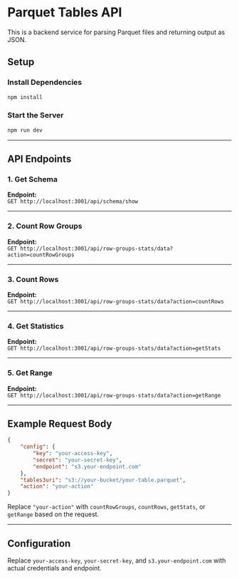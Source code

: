 # Parquet Tables API

This is a backend service for parsing Parquet files and returning output as JSON.

## Setup

### Install Dependencies

```sh
npm install
```

### Start the Server

```sh
npm run dev
```

---

## API Endpoints

### 1. Get Schema

**Endpoint:**  
`GET http://localhost:3001/api/schema/show`

---

### 2. Count Row Groups

**Endpoint:**  
`GET http://localhost:3001/api/row-groups-stats/data?action=countRowGroups`

---

### 3. Count Rows

**Endpoint:**  
`GET http://localhost:3001/api/row-groups-stats/data?action=countRows`

---

### 4. Get Statistics

**Endpoint:**  
`GET http://localhost:3001/api/row-groups-stats/data?action=getStats`

---

### 5. Get Range

**Endpoint:**  
`GET http://localhost:3001/api/row-groups-stats/data?action=getRange`

---

## Example Request Body

```json
{
    "config": {
        "key": "your-access-key",
        "secret": "your-secret-key",
        "endpoint": "s3.your-endpoint.com"
    },
    "tables3uri": "s3://your-bucket/your-table.parquet",
    "action": "your-action"
}
```

Replace `"your-action"` with `countRowGroups`, `countRows`, `getStats`, or `getRange` based on the request.

---

## Configuration

Replace `your-access-key`, `your-secret-key`, and `s3.your-endpoint.com` with actual credentials and endpoint.


